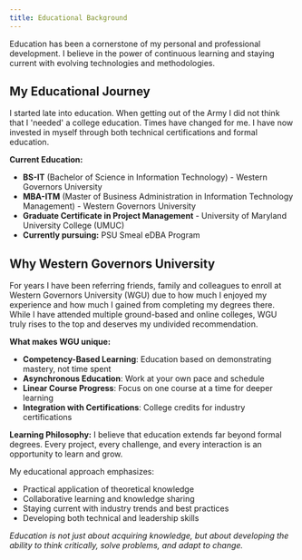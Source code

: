 ```yaml
---
title: Educational Background
---
```


Education has been a cornerstone of my personal and professional development. I believe in the power of continuous learning and staying current with evolving technologies and methodologies.

## My Educational Journey

I started late into education. When getting out of the Army I did not think that I 'needed' a college education. Times have changed for me. I have now invested in myself through both technical certifications and formal education.

**Current Education:**
- **BS-IT** (Bachelor of Science in Information Technology) - Western Governors University
- **MBA-ITM** (Master of Business Administration in Information Technology Management) - Western Governors University  
- **Graduate Certificate in Project Management** - University of Maryland University College (UMUC)
- **Currently pursuing:** PSU Smeal eDBA Program

## Why Western Governors University

For years I have been referring friends, family and colleagues to enroll at Western Governors University (WGU) due to how much I enjoyed my experience and how much I gained from completing my degrees there. While I have attended multiple ground-based and online colleges, WGU truly rises to the top and deserves my undivided recommendation.

**What makes WGU unique:**
- **Competency-Based Learning**: Education based on demonstrating mastery, not time spent
- **Asynchronous Education**: Work at your own pace and schedule
- **Linear Course Progress**: Focus on one course at a time for deeper learning
- **Integration with Certifications**: College credits for industry certifications

**Learning Philosophy:**
I believe that education extends far beyond formal degrees. Every project, every challenge, and every interaction is an opportunity to learn and grow.

My educational approach emphasizes:
- Practical application of theoretical knowledge
- Collaborative learning and knowledge sharing
- Staying current with industry trends and best practices
- Developing both technical and leadership skills

*Education is not just about acquiring knowledge, but about developing the ability to think critically, solve problems, and adapt to change.*